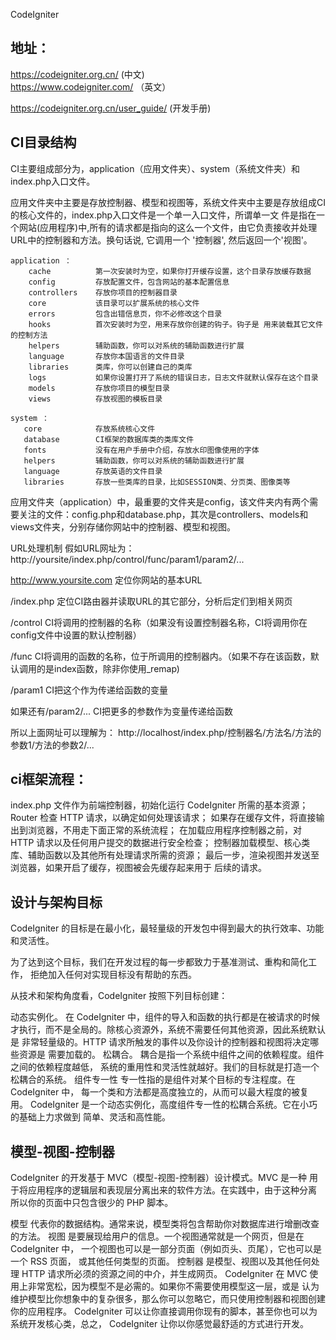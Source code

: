 CodeIgniter


地址：  
--------------
https://codeigniter.org.cn/ (中文)  
https://www.codeigniter.com/ （英文）  
  
https://codeigniter.org.cn/user_guide/ (开发手册)


CI目录结构
-------------
CI主要组成部分为，application（应用文件夹）、system（系统文件夹）和index.php入口文件。
 
应用文件夹中主要是存放控制器、模型和视图等，系统文件夹中主要是存放组成CI的核心文件的，index.php入口文件是一个单一入口文件，所谓单一文 件是指在一个网站(应用程序)中,所有的请求都是指向的这么一个文件，由它负责接收并处理URL中的控制器和方法。换句话说, 它调用一个 '控制器', 然后返回一个'视图'。
```
application ：
	cache          第一次安装时为空，如果你打开缓存设置，这个目录存放缓存数据
	config         存放配置文件，包含网站的基本配置信息
	controllers    存放你项目的控制器目录
	core           该目录可以扩展系统的核心文件
	errors         包含出错信息页，你不必修改这个目录
	hooks          首次安装时为空，用来存放你创建的钩子。钩子是 用来装载其它文件的控制方法
	helpers        辅助函数，你可以对系统的辅助函数进行扩展
	language       存放你本国语言的文件目录
	libraries      类库，你可以创建自己的类库
	logs           如果你设置打开了系统的错误日志，日志文件就默认保存在这个目录
	models         存放你项目的模型目录
	views          存放视图的模板目录
 
system ：            
   core            存放系统核心文件
   database        CI框架的数据库类的类库文件
   fonts           没有在用户手册中介绍，存放水印图像使用的字体
   helpers         辅助函数，你可以对系统的辅助函数进行扩展
   language        存放英语的文件目录
   libraries       存放一些类库的目录，比如SESSION类、分页类、图像类等
```
应用文件夹（application）中，最重要的文件夹是config，该文件夹内有两个需要关注的文件：config.php和database.php，其次是controllers、models和views文件夹，分别存储你网站中的控制器、模型和视图。
 

URL处理机制
假如URL网址为：http://yoursite/index.php/control/func/param1/param2/...
 
http://www.yoursite.com
定位你网站的基本URL
 
/index.php
定位CI路由器并读取URL的其它部分，分析后定们到相关网页
 
/control
CI将调用的控制器的名称（如果没有设置控制器名称，CI将调用你在config文件中设置的默认控制器）
 
/func
CI将调用的函数的名称，位于所调用的控制器内。（如果不存在该函数，默认调用的是index函数，除非你使用_remap)
 
/param1
CI把这个作为传递给函数的变量
 
如果还有/param2/...
CI把更多的参数作为变量传递给函数
 
所以上面网址可以理解为：
http://localhost/index.php/控制器名/方法名/方法的参数1/方法的参数2/...




ci框架流程：
-------------
index.php 文件作为前端控制器，初始化运行 CodeIgniter 所需的基本资源；
Router 检查 HTTP 请求，以确定如何处理该请求；
如果存在缓存文件，将直接输出到浏览器，不用走下面正常的系统流程；
在加载应用程序控制器之前，对 HTTP 请求以及任何用户提交的数据进行安全检查；
控制器加载模型、核心类库、辅助函数以及其他所有处理请求所需的资源；
最后一步，渲染视图并发送至浏览器，如果开启了缓存，视图被会先缓存起来用于 后续的请求。


设计与架构目标
--------------
CodeIgniter 的目标是在最小化，最轻量级的开发包中得到最大的执行效率、功能和灵活性。

为了达到这个目标，我们在开发过程的每一步都致力于基准测试、重构和简化工作， 拒绝加入任何对实现目标没有帮助的东西。

从技术和架构角度看，CodeIgniter 按照下列目标创建：

动态实例化。 在 CodeIgniter 中，组件的导入和函数的执行都是在被请求的时候 才执行，而不是全局的。除核心资源外，系统不需要任何其他资源，因此系统默认是 非常轻量级的。HTTP 请求所触发的事件以及你设计的控制器和视图将决定哪些资源是 需要加载的。
松耦合。 耦合是指一个系统中组件之间的依赖程度。组件之间的依赖程度越低， 系统的重用性和灵活性就越好。我们的目标就是打造一个松耦合的系统。
组件专一性 专一性指的是组件对某个目标的专注程度。在 CodeIgniter 中， 每一个类和方法都是高度独立的，从而可以最大程度的被复用。
CodeIgniter 是一个动态实例化，高度组件专一性的松耦合系统。它在小巧的基础上力求做到 简单、灵活和高性能。


模型-视图-控制器
----------------
CodeIgniter 的开发基于 MVC（模型-视图-控制器）设计模式。MVC 是一种 用于将应用程序的逻辑层和表现层分离出来的软件方法。在实践中，由于这种分离 所以你的页面中只包含很少的 PHP 脚本。

模型 代表你的数据结构。通常来说，模型类将包含帮助你对数据库进行增删改查的方法。
视图 是要展现给用户的信息。一个视图通常就是一个网页，但是在 CodeIgniter 中， 一个视图也可以是一部分页面（例如页头、页尾），它也可以是一个 RSS 页面， 或其他任何类型的页面。
控制器 是模型、视图以及其他任何处理 HTTP 请求所必须的资源之间的中介，并生成网页。
CodeIgniter 在 MVC 使用上非常宽松，因为模型不是必需的。如果你不需要使用模型这一层，或是 认为维护模型比你想象中的复杂很多，那么你可以忽略它，而只使用控制器和视图创建你的应用程序。 CodeIgniter 可以让你直接调用你现有的脚本，甚至你也可以为系统开发核心类，总之， CodeIgniter 让你以你感觉最舒适的方式进行开发。




